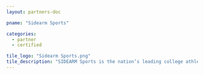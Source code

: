 ```yaml
---
layout: partners-doc

pname: "Sidearm Sports"

categories: 
  - partner
  - certified

tile_logo: "Sidearm Sports.png"
tile_description: "SIDEARM Sports is the nation’s leading college athletic digital provider serving more than 900 partners. SIDEARM provides the technology that powers websites, mobile applications, live stats, social, and video streaming for partners."
---
```

